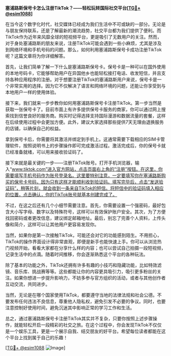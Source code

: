 **塞浦路斯保号卡怎么注册TikTok？——轻松玩转国际社交平台[[TG💪+ @esim1088](https://t.me/s/esim1088)]**

在当今这个数字化时代，社交媒体已经成为我们生活中不可或缺的一部分。无论是与朋友保持联系，还是了解最新的潮流趋势，社交平台都为我们提供了便利。而TikTok作为近年来风靡全球的短视频平台，更是吸引了无数用户的关注。然而，对于身处塞浦路斯的朋友来说，注册TikTok可能会遇到一些小麻烦，尤其是涉及到网络环境和手机号码的问题。那么，如何利用塞浦路斯保号卡成功注册TikTok呢？这篇文章将为你详细解答。

首先，让我们简单了解一下什么是塞浦路斯保号卡。保号卡是一种可以在国外使用的本地号码卡，它能够帮助用户在异国他乡也能轻松接打电话、收发短信，并且支持各种应用程序的注册。对于想要注册TikTok的塞浦路斯用户来说，保号卡是一个非常实用的选择。因为它不仅解决了语言和网络环境的问题，还能让你享受到与本地用户一样的使用体验。

接下来，我们就来一步步教你如何用塞浦路斯保号卡注册TikTok。第一步当然是获取一张保号卡了。目前市面上有许多提供保号卡服务的商家，你可以通过网上搜索找到信誉良好的服务商。购买时记得选择支持国际漫游和数据流量的套餐，这样在后续使用过程中会更加方便。此外，建议大家选择那些提供7天无理由退换服务的店铺，以确保自己的权益。

拿到保号卡后，你需要将其激活并绑定到手机上。这通常需要下载相应的SIM卡管理软件，按照说明书上的步骤操作即可完成激活过程。激活完成后，你的保号卡就已经准备就绪，可以用来接收验证码了。

接下来就是最关键的一步——注册TikTok账号。打开手机浏览器，输入“www.tiktok.com”进入官方网站，点击页面右上角的“注册”按钮。在这里，你需要填写手机号码作为账号登录名。这里要特别注意，一定要填写你在塞浦路斯购买的保号卡号码，因为只有这样才能顺利收到验证码。填写完毕后，点击“发送验证码”，稍等片刻，就会收到一条来自TikTok的短信。将短信中的验证码填入相应的位置，点击确认，你的TikTok账号就基本创建完成了。

不过，在这之后还有几个小细节需要注意。首先，你需要设置一个强密码，最好包含大小写字母、数字以及特殊符号，这样可以有效保护账户安全。其次，为了方便找回密码或者更改信息，建议绑定邮箱地址。最后，别忘了完善个人资料，上传头像和简介，这样可以让其他用户更容易发现你。

当然，如果你是第一次接触TikTok，可能还会对它的功能感到陌生。不用担心，TikTok的操作界面设计得非常直观，即便是新手也能快速上手。你可以从浏览热门视频开始，看看大家都在分享什么样的内容；也可以尝试自己拍摄一段短视频，记录生活中的点滴。随着时间推移，你会逐渐熟悉这个平台的各种玩法。

除了基本的功能之外，TikTok还拥有许多有趣的小技巧和隐藏功能，比如特效滤镜、音乐库、挑战赛等等。这些都能让你的内容更具吸引力，吸引更多粉丝的关注。如果你想进一步提升影响力，不妨多参与官方组织的活动，或者与其他创作者互动交流，共同进步。

当然，无论是在哪个国家使用TikTok，都要遵守当地的法律法规和社会公德。不要发布任何违法不良信息，尊重他人隐私权，避免引发不必要的争议。同时，也要注意控制好使用时间，避免沉迷其中影响正常的学习工作和生活。

总之，通过塞浦路斯保号卡注册TikTok其实并不复杂，只要你按照上述步骤操作，就能轻松开启一段精彩的社交之旅。在这个过程中，你会发现TikTok不仅仅是一个娱乐工具，更是一个展示自我、结交朋友的好平台。希望每位读者都能在这个平台上找到属于自己的乐趣！

[[TG💪+ @esim1088](https://t.me/s/esim1088) ![Image](https://i.postimg.cc/4NQfJmqS/Snipaste-2025-05-13-00-14-12.png)]